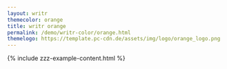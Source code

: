 ```yaml
---
layout: writr
themecolor: orange
title: writr orange
permalink: /demo/writr-color/orange.html
themelogo: https://template.pc-cdn.de/assets/img/logo/orange_logo.png
---
```

{% include zzz-example-content.html %}
